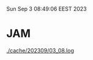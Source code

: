 Sun Sep  3 08:49:06 EEST 2023
# JAM
<a href='./cache/202309/03_08.log'>./cache/202309/03_08.log</a>
